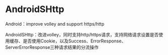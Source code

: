 # AndroidSHttp
Android：improve volley and support https/http

AndroidSHttp：改进volley，同时支持http/https请求，支持网络请求设置是否使用缓存、是否使用Cookie，以及Success、ErrorResponse、ServerErrorResponse三种请求结果的分流操作
